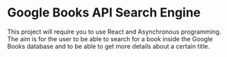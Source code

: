 # Google Books API Search Engine

This project will require you to use React and Asynchronous programming.
The aim is for the user to be able to search for a book inside the Google Books database and to be able to get more details about a certain title.
